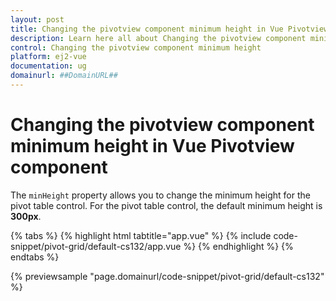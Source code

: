 ```yaml
---
layout: post
title: Changing the pivotview component minimum height in Vue Pivotview component | Syncfusion
description: Learn here all about Changing the pivotview component minimum height in Syncfusion Vue Pivotview component of Syncfusion Essential JS 2 and more.
control: Changing the pivotview component minimum height 
platform: ej2-vue
documentation: ug
domainurl: ##DomainURL##
---
```


# Changing the pivotview component minimum height in Vue Pivotview component

The `minHeight` property allows you to change the minimum height for the pivot table control. For the pivot table control, the default minimum height is **300px**.

{% tabs %}
{% highlight html tabtitle="app.vue" %}
{% include code-snippet/pivot-grid/default-cs132/app.vue %}
{% endhighlight %}
{% endtabs %}
        
{% previewsample "page.domainurl/code-snippet/pivot-grid/default-cs132" %}